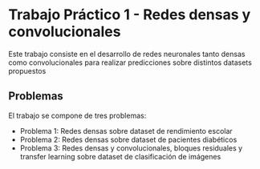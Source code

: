# Trabajo Práctico 1 - Redes densas y convolucionales
Este trabajo consiste en el desarrollo de redes neuronales tanto densas como convolucionales para realizar predicciones sobre distintos datasets propuestos

## Problemas
El trabajo se compone de tres problemas:
- Problema 1: Redes densas sobre dataset de rendimiento escolar
- Problema 2: Redes densas sobre dataset de pacientes diabéticos
- Problema 3: Redes densas y convolucionales, bloques residuales y transfer learning sobre dataset de clasificación de imágenes
